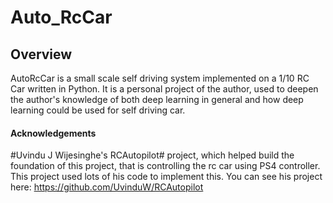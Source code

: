 # Auto_RcCar
## Overview

AutoRcCar is a small scale self driving system implemented on a 1/10 RC Car written in Python. It is a personal project of the author, used to deepen the author's knowledge of both deep learning in general and how deep learning could be used for self driving car.

#### Acknowledgements

#Uvindu J Wijesinghe's RCAutopilot# project, which helped build the foundation of this project, that is controlling the rc car using PS4 controller. This project used lots of his code to implement this. You can see his project here: https://github.com/UvinduW/RCAutopilot
